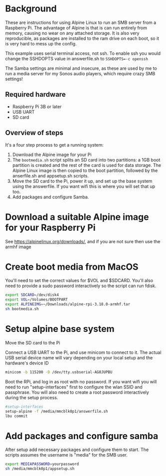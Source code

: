 # Background

These are instructions for using Alpine Linux to run an SMB server from a Raspberry Pi.  The advantage of Alpine is that is can run entirely from memory, causing no wear on any attached storage.  It is also very reproducible, as packages are installed to the ram drive on each boot, so it is very hard to mess up the config.

This example uses serial terminal access, not ssh.  To enable ssh you would change the SSHDOPTS value in answerfile.sh to `SSHDOPTS=-c openssh`

The Samba settings are minimal and insecure, as these are used by me to run a media server for my Sonos audio players, which require crazy SMB settings!

## Required hardware

* Raspberry Pi 3B or later
* USB UART
* SD card

## Overview of steps

It's a four step process to get a running system:
1. Download the Alpine image for your Pi
1. The `bootmedia.sh` script splits an SD card into two partitions: a 1GB boot partition is created and the rest of the card is used for data storage.  The Alpine Linux image is then copied to the boot partition, followed by the anserfile.sh and appsetup.sh scripts.
1. Move the SD card to the Pi, power it up, and set up the base system using the answerfile.  If you want wifi this is where you will set that up too.
1. Add packages and configure Samba.  

# Download a suitable Alpine image for your Raspberry Pi

See https://alpinelinux.org/downloads/, and if you are not sure then use the armhf image

# Create boot media from MacOS

You'll need to set the correct values for $VOL and $SDCARD.  You'll also need to provide a sudo password interactively so the script can run fdisk.

``` sh
export SDCARD=/dev/disk4
export VOL=/Volumes/BOOTPART
export ALPINEIMG=~/Downloads/alpine-rpi-3.18.0-armhf.tar
sh bootmedia.sh
```

# Setup alpine base system

Move the SD card to the Pi

Connect a USB UART to the Pi, and use minicom to connect to it. The actual USB serial device name will vary depending on your local setup and the hardware's device ID

``` sh
minicom -b 115200 -D /dev/tty.usbserial-AG0JUPBU
```

Boot the RPi, and log in as root with no password.  If you want wifi you will need to run "setup-interfaces" first to configure the wlan SSID and passphrase.  You will also need to create a root password interactively during the setup process.  

``` sh
#setup-interfaces
setup-alpine -f /media/mmcblk0p1/answerfile.sh
lbu commit
```

# Add packages and configure samba

After setup add necessary packages and configure them to start.  The scripts assumes the username is "media" for the SMB user.

``` sh
export MEDIAPASSWORD=yourpassword
sh /media/mmcblk0p1/appsetup.sh
```



